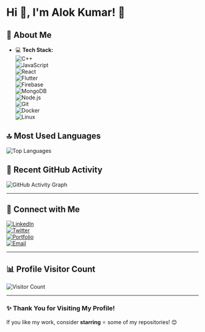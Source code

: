 # Hi 👋, I'm Alok Kumar! 🚀

## **🌟 About Me**
- 💻 **Tech Stack:**  
  ![C++](https://img.shields.io/badge/-C++-00599C?style=flat-square&logo=cplusplus&logoColor=white)  
  ![JavaScript](https://img.shields.io/badge/-JavaScript-F7DF1E?style=flat-square&logo=javascript&logoColor=black)  
  ![React](https://img.shields.io/badge/-React-61DAFB?style=flat-square&logo=react&logoColor=black)  
  ![Flutter](https://img.shields.io/badge/-Flutter-02569B?style=flat-square&logo=flutter&logoColor=white)  
  ![Firebase](https://img.shields.io/badge/-Firebase-ffca28?style=flat-square&logo=firebase&logoColor=black)  
  ![MongoDB](https://img.shields.io/badge/-MongoDB-47A248?style=flat-square&logo=mongodb&logoColor=white)  
  ![Node.js](https://img.shields.io/badge/-Node.js-339933?style=flat-square&logo=node.js&logoColor=white)  
  ![Git](https://img.shields.io/badge/-Git-F05032?style=flat-square&logo=git&logoColor=white)  
  ![Docker](https://img.shields.io/badge/-Docker-2496ED?style=flat-square&logo=docker&logoColor=white)  
  ![Linux](https://img.shields.io/badge/-Linux-FCC624?style=flat-square&logo=linux&logoColor=black)  

## **🔝 Most Used Languages**
![Top Languages](https://github-readme-stats.vercel.app/api/top-langs/?username=alok1721&layout=compact&theme=radical)



## **🔄 Recent GitHub Activity**
![GitHub Activity Graph](https://github-readme-activity-graph.vercel.app/graph?username=alok1721&theme=radical)

---
## **🔗 Connect with Me**
[![LinkedIn](https://img.shields.io/badge/LinkedIn-0077B5?style=for-the-badge&logo=linkedin&logoColor=white)](https://www.linkedin.com/in/alok-kumar-994709285/)  
[![Twitter](https://img.shields.io/badge/Twitter-1DA1F2?style=for-the-badge&logo=twitter&logoColor=white)](https://twitter.com/your-handle)  
[![Portfolio](https://img.shields.io/badge/Portfolio-FF5722?style=for-the-badge&logo=google-chrome&logoColor=white)](https://alok1721-portfolio.com)  
[![Email](https://img.shields.io/badge/Email-D14836?style=for-the-badge&logo=gmail&logoColor=white)](mailto:2022uec1721@mnit.ac.in)  

---

## **📊 Profile Visitor Count**
![Visitor Count](https://komarev.com/ghpvc/?username=alok1721&color=blue)

---

### **✨ Thank You for Visiting My Profile!**
If you like my work, consider **starring** ⭐ some of my repositories! 😊

